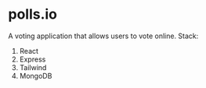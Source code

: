 # polls.io
A voting application that allows users to vote online.
Stack:
1. React
2. Express
3. Tailwind
4. MongoDB

